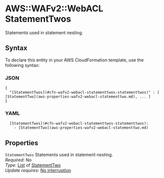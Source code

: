 # AWS::WAFv2::WebACL StatementTwos<a name="aws-properties-wafv2-webacl-statementtwos"></a>

Statements used in statement nesting\.

## Syntax<a name="aws-properties-wafv2-webacl-statementtwos-syntax"></a>

To declare this entity in your AWS CloudFormation template, use the following syntax:

### JSON<a name="aws-properties-wafv2-webacl-statementtwos-syntax.json"></a>

```
{
  "[StatementTwos](#cfn-wafv2-webacl-statementtwos-statementtwos)" : [ [StatementTwo](aws-properties-wafv2-webacl-statementtwo.md), ... ]
}
```

### YAML<a name="aws-properties-wafv2-webacl-statementtwos-syntax.yaml"></a>

```
  [StatementTwos](#cfn-wafv2-webacl-statementtwos-statementtwos): 
    - [StatementTwo](aws-properties-wafv2-webacl-statementtwo.md)
```

## Properties<a name="aws-properties-wafv2-webacl-statementtwos-properties"></a>

`StatementTwos`  <a name="cfn-wafv2-webacl-statementtwos-statementtwos"></a>
Statements used in statement nesting\.  
*Required*: No  
*Type*: [List](#aws-properties-wafv2-webacl-statementtwos) of [StatementTwo](aws-properties-wafv2-webacl-statementtwo.md)  
*Update requires*: [No interruption](https://docs.aws.amazon.com/AWSCloudFormation/latest/UserGuide/using-cfn-updating-stacks-update-behaviors.html#update-no-interrupt)